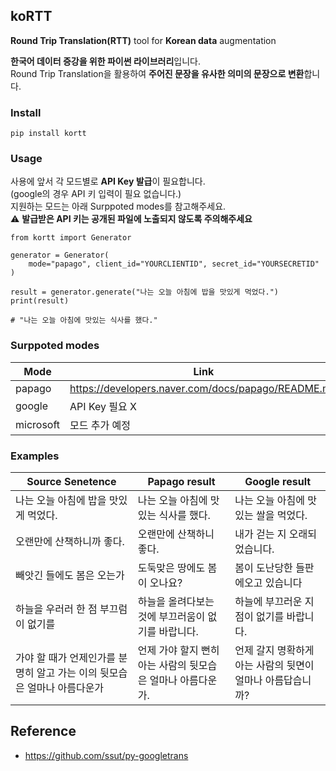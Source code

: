 ## koRTT
**Round Trip Translation(RTT)** tool for **Korean data** augmentation

**한국어 데이터 증강을 위한 파이썬 라이브러리**입니다.  
Round Trip Translation을 활용하여 **주어진 문장을 유사한 의미의 문장으로 변환**합니다.

### Install 
```
pip install kortt
```

### Usage
사용에 앞서 각 모드별로 **API Key 발급**이 필요합니다.   
(google의 경우 API 키 입력이 필요 없습니다.)   
지원하는 모드는 아래 Surppoted modes를 참고해주세요.  
⚠️  **발급받은 API 키는 공개된 파일에 노출되지 않도록 주의해주세요**

```
from kortt import Generator

generator = Generator(
    mode="papago", client_id="YOURCLIENTID", secret_id="YOURSECRETID"
)

result = generator.generate("나는 오늘 아침에 밥을 맛있게 먹었다.")
print(result)

# "나는 오늘 아침에 맛있는 식사를 했다."
```

### Surppoted modes
|Mode|Link|
|---|---|
|papago|https://developers.naver.com/docs/papago/README.md|
|google|API Key 필요 X|
|microsoft|모드 추가 예정|

### Examples
|Source Senetence|Papago result|Google result|
|---|-------|-------|
|나는 오늘 아침에 밥을 맛있게 먹었다.|나는 오늘 아침에 맛있는 식사를 했다.|나는 오늘 아침에 맛있는 쌀을 먹었다.|
|오랜만에 산책하니까 좋다.|오랜만에 산책하니 좋다.|내가 걷는 지 오래되었습니다.|
|빼앗긴 들에도 봄은 오는가|도둑맞은 땅에도 봄이 오나요?|봄이 도난당한 들판에오고 있습니다|
|하늘을 우러러 한 점 부끄럼이 없기를|하늘을 올려다보는 것에 부끄러움이 없기를 바랍니다.|하늘에 부끄러운 지점이 없기를 바랍니다.|
|가야 할 때가 언제인가를 분명히 알고 가는 이의 뒷모습은 얼마나 아름다운가|언제 가야 할지 뻔히 아는 사람의 뒷모습은 얼마나 아름다운가.|언제 갈지 명확하게 아는 사람의 뒷면이 얼마나 아름답습니까?|

## Reference
- https://github.com/ssut/py-googletrans
